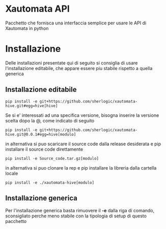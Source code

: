 # Xautomata API
Pacchetto che fornisca una interfaccia semplice per usare le API di Xautomata in python

# Installazione

Delle installazioni presentate qui di seguito si consiglia di usare l'installazione editabile, che appare essere piu stabile
rispetto a quella generica

## Installazione editabile
```
pip install -e git+https://github.com/sherlogic/xautomata-hive.git#egg=hive[hive]
```

Se si e' interessati ad una specifica versione, bisogna inserire la versione scelta dopo la @, come indicato di seguito
```
pip install -e git+https://github.com/sherlogic/xautomata-hive.git@0.0.1#egg=hive[modulo]
```

in alternativa si puo scaricare il source code dalla release desiderata e pip installare il source code direttamente
```
pip install -e Source_code.tar.gz[modulo]
```

in alternativa si puo clonare la rep e pip installare la libreria dalla cartella locale
```
pip install -e ./xautomata-hive[modulo]
```
## Installazione generica
Per l'installazione generica basta rimuovere il **-e** dalla riga di comando, sconsigliato perche meno stabile con la tipologia di setup di questo pacchetto
